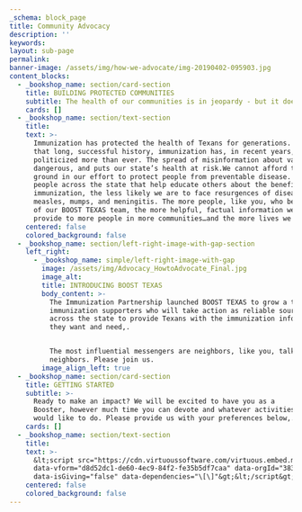 ```yaml
---
_schema: block_page
title: Community Advocacy
description: ''
keywords:
layout: sub-page
permalink:
banner-image: /assets/img/how-we-advocate/img-20190402-095903.jpg
content_blocks:
  - _bookshop_name: section/card-section
    title: BUILDING PROTECTED COMMUNITIES
    subtitle: The health of our communities is in jeopardy - but it doesn’t have to be.
    cards: []
  - _bookshop_name: section/text-section
    title:
    text: >-
      Immunization has protected the health of Texans for generations. Despite
      that long, successful history, immunization has, in recent years, been
      politicized more than ever. The spread of misinformation about vaccines is
      dangerous, and puts our state’s health at risk.We cannot afford to lose
      ground in our effort to protect people from preventable disease. The more
      people across the state that help educate others about the benefits of
      immunization, the less likely we are to face resurgences of diseases like
      measles, mumps, and meningitis. The more people, like you, who become part
      of our BOOST TEXAS team, the more helpful, factual information we can
      provide to more people in more communities…and the more lives we can save.
    centered: false
    colored_background: false
  - _bookshop_name: section/left-right-image-with-gap-section
    left_right:
      - _bookshop_name: simple/left-right-image-with-gap
        image: /assets/img/Advocacy_HowtoAdvocate_Final.jpg
        image_alt:
        title: INTRODUCING BOOST TEXAS
        body_content: >-
          The Immunization Partnership launched BOOST TEXAS to grow a team of
          immunization supporters who will take action as reliable sources
          across the state to provide Texans with the immunization information
          they want and need,.


          The most influential messengers are neighbors, like you, talking to
          neighbors. Please join us.
        image_align_left: true
  - _bookshop_name: section/card-section
    title: GETTING STARTED
    subtitle: >-
      ​​​​​​Ready to make an impact? We will be excited to have you as a
      Booster, however much time you can devote and whatever activities you
      would like to do. Please provide us with your preferences below,.
    cards: []
  - _bookshop_name: section/text-section
    title:
    text: >-
      &lt;script src="https://cdn.virtuoussoftware.com/virtuous.embed.min.js"
      data-vform="d8d52dc1-de60-4ec9-84f2-fe35b5df7caa" data-orgId="3832"
      data-isGiving="false" data-dependencies="\[\]"&gt;&lt;/script&gt;
    centered: false
    colored_background: false
---
```

